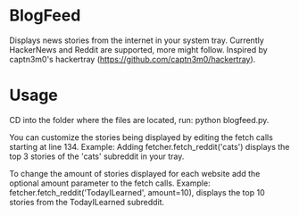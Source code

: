 BlogFeed
========

Displays news stories from the internet in your system tray. 
Currently HackerNews and Reddit are supported, more might follow.
Inspired by captn3m0's hackertray (https://github.com/captn3m0/hackertray).

Usage
========

CD into the folder where the files are located, run: python blogfeed.py.

You can customize the stories being displayed by editing the fetch calls starting at line 134.
Example: Adding fetcher.fetch_reddit('cats') displays the top 3 stories of the 'cats' subreddit in your tray.

To change the amount of stories displayed for each website add the optional amount parameter to the fetch calls.
Example: fetcher.fetch_reddit('TodayILearned', amount=10), displays the top 10 stories from the TodayILearned subreddit.


